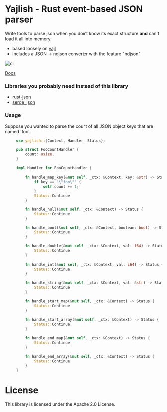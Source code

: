 # Yajlish - Rust event-based JSON parser
Write tools to parse json when you don't know its exact structure **and** can't load it all into memory.

- based loosely on [yajl](https://github.com/yajl/yajl)
- includes a JSON -> ndjson converter with the feature "ndjson"

![ci](https://github.com/boydjohnson/yajlish/actions/workflows/ci.yml/badge.svg)

[Docs](https://docs.rs/yajlish)

### Libraries you probably need instead of this library
- [rust-json](https://crates.io/crates/json)
- [serde_json](https://crates.io/crates/serde_json)

### Usage

Suppose you wanted to parse the count of all JSON object keys that are named 'foo'.

```rust
     use yajlish::{Context, Handler, Status};

     pub struct FooCountHandler {
         count: usize,
     }

     impl Handler for FooCountHandler {
         
         fn handle_map_key(&mut self, _ctx: &Context, key: &str) -> Status {
             if key == "\"foo\"" {
                 self.count += 1;
             }
             Status::Continue
         }
     
         fn handle_null(&mut self, _ctx: &Context) -> Status {
             Status::Continue
         }

         fn handle_bool(&mut self, _ctx: &Context, boolean: bool) -> Status {
             Status::Continue
         }

         fn handle_double(&mut self, _ctx: &Context, val: f64) -> Status {
             Status::Continue
         }
         
         fn handle_int(&mut self, _ctx: &Context, val: i64) -> Status {
             Status::Continue
         }

         fn handle_string(&mut self, _ctx: &Context, val: &str) -> Status {
             Status::Continue
         }

         fn handle_start_map(&mut self, _ctx: &Context) -> Status {
             Status::Continue
         }
         
         fn handle_start_array(&mut self, _ctx: &Context) -> Status {
             Status::Continue
         }

         fn handle_end_map(&mut self, _ctx: &Context) -> Status {
             Status::Continue
         }

         fn handle_end_array(&mut self, _ctx: &Context) -> Status {
             Status::Continue
         }
     }
```

# License

This library is licensed under the Apache 2.0 License.
